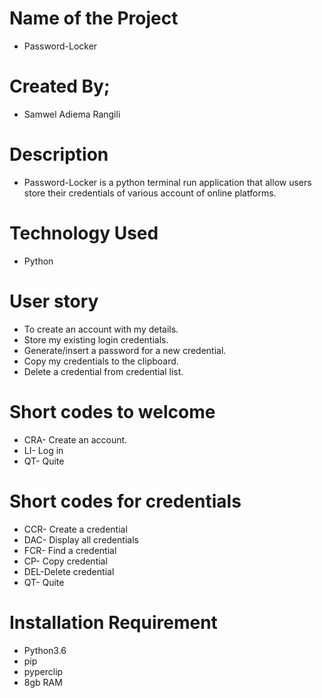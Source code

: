 # Name of the Project
* Password-Locker

# Created By;
* Samwel Adiema Rangili

# Description
* Password-Locker is a python terminal run application that allow users store their credentials of various account of online platforms.

# Technology Used
* Python

# User story
* To create an account with my details.
* Store my existing login credentials.
* Generate/insert a password for a new credential.
* Copy my credentials to the clipboard.
* Delete a credential from credential list.

# Short codes to welcome
* CRA- Create an account.
* LI- Log in
* QT- Quite

# Short codes for credentials
* CCR- Create a credential
* DAC- Display all credentials
* FCR- Find a credential
* CP- Copy credential
* DEL-Delete credential
* QT- Quite

# Installation Requirement
* Python3.6
* pip
* pyperclip
* 8gb RAM